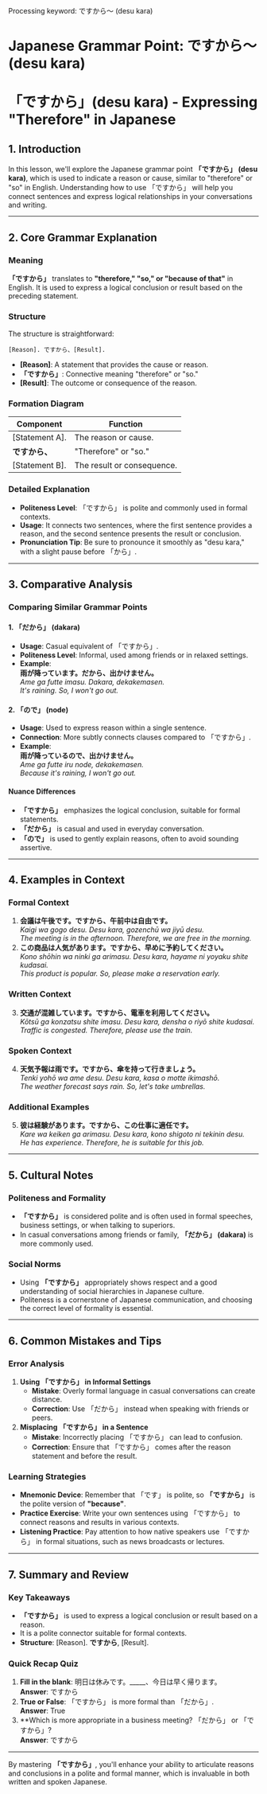 Processing keyword: ですから～ (desu kara)
# Japanese Grammar Point: ですから～ (desu kara)
# 「ですから」(desu kara) - Expressing "Therefore" in Japanese
## 1. Introduction
In this lesson, we'll explore the Japanese grammar point **「ですから」 (desu kara)**, which is used to indicate a reason or cause, similar to "therefore" or "so" in English. Understanding how to use 「ですから」 will help you connect sentences and express logical relationships in your conversations and writing.

---
## 2. Core Grammar Explanation
### Meaning
**「ですから」** translates to **"therefore," "so," or "because of that"** in English. It is used to express a logical conclusion or result based on the preceding statement.
### Structure
The structure is straightforward:
```plaintext
[Reason]. ですから、[Result].
```
- **[Reason]**: A statement that provides the cause or reason.
- **「ですから」**: Connective meaning "therefore" or "so."
- **[Result]**: The outcome or consequence of the reason.
### Formation Diagram
| Component      | Function                     |
|----------------|------------------------------|
| [Statement A]. | The reason or cause.         |
| **ですから、**  | "Therefore" or "so."         |
| [Statement B]. | The result or consequence.   |
### Detailed Explanation
- **Politeness Level**: 「ですから」 is polite and commonly used in formal contexts.
- **Usage**: It connects two sentences, where the first sentence provides a reason, and the second sentence presents the result or conclusion.
- **Pronunciation Tip**: Be sure to pronounce it smoothly as "desu kara," with a slight pause before 「から」.
---
## 3. Comparative Analysis
### Comparing Similar Grammar Points
#### 1. 「だから」 (dakara)
- **Usage**: Casual equivalent of 「ですから」.
- **Politeness Level**: Informal, used among friends or in relaxed settings.
- **Example**:  
  **雨が降っています。だから、出かけません。**  
  *Ame ga futte imasu. Dakara, dekakemasen.*  
  *It's raining. So, I won't go out.*
#### 2. 「ので」 (node)
- **Usage**: Used to express reason within a single sentence.
- **Connection**: More subtly connects clauses compared to 「ですから」.
- **Example**:  
  **雨が降っているので、出かけません。**  
  *Ame ga futte iru node, dekakemasen.*  
  *Because it's raining, I won't go out.*
#### Nuance Differences
- **「ですから」** emphasizes the logical conclusion, suitable for formal statements.
- **「だから」** is casual and used in everyday conversation.
- **「ので」** is used to gently explain reasons, often to avoid sounding assertive.
---
## 4. Examples in Context
### Formal Context
1. **会議は午後です。ですから、午前中は自由です。**  
   *Kaigi wa gogo desu. Desu kara, gozenchū wa jiyū desu.*  
   *The meeting is in the afternoon. Therefore, we are free in the morning.*
2. **この商品は人気があります。ですから、早めに予約してください。**  
   *Kono shōhin wa ninki ga arimasu. Desu kara, hayame ni yoyaku shite kudasai.*  
   *This product is popular. So, please make a reservation early.*
### Written Context
3. **交通が混雑しています。ですから、電車を利用してください。**  
   *Kōtsū ga konzatsu shite imasu. Desu kara, densha o riyō shite kudasai.*  
   *Traffic is congested. Therefore, please use the train.*
### Spoken Context
4. **天気予報は雨です。ですから、傘を持って行きましょう。**  
   *Tenki yohō wa ame desu. Desu kara, kasa o motte ikimashō.*  
   *The weather forecast says rain. So, let's take umbrellas.*
### Additional Examples
5. **彼は経験があります。ですから、この仕事に適任です。**  
   *Kare wa keiken ga arimasu. Desu kara, kono shigoto ni tekinin desu.*  
   *He has experience. Therefore, he is suitable for this job.*
---
## 5. Cultural Notes
### Politeness and Formality
- **「ですから」** is considered polite and is often used in formal speeches, business settings, or when talking to superiors.
- In casual conversations among friends or family, **「だから」 (dakara)** is more commonly used.
### Social Norms
- Using **「ですから」** appropriately shows respect and a good understanding of social hierarchies in Japanese culture.
- Politeness is a cornerstone of Japanese communication, and choosing the correct level of formality is essential.
---
## 6. Common Mistakes and Tips
### Error Analysis
1. **Using 「ですから」 in Informal Settings**
   - **Mistake**: Overly formal language in casual conversations can create distance.
   - **Correction**: Use 「だから」 instead when speaking with friends or peers.
2. **Misplacing 「ですから」 in a Sentence**
   - **Mistake**: Incorrectly placing 「ですから」 can lead to confusion.
   - **Correction**: Ensure that 「ですから」 comes after the reason statement and before the result.
### Learning Strategies
- **Mnemonic Device**: Remember that 「です」 is polite, so **「ですから」** is the polite version of **"because"**.
- **Practice Exercise**: Write your own sentences using 「ですから」 to connect reasons and results in various contexts.
- **Listening Practice**: Pay attention to how native speakers use 「ですから」 in formal situations, such as news broadcasts or lectures.
---
## 7. Summary and Review
### Key Takeaways
- **「ですから」** is used to express a logical conclusion or result based on a reason.
- It is a polite connector suitable for formal contexts.
- **Structure**: [Reason]. **ですから**, [Result].
### Quick Recap Quiz
1. **Fill in the blank**: 明日は休みです。_____、今日は早く帰ります。  
   **Answer**: ですから
2. **True or False**: 「ですから」 is more formal than 「だから」.  
   **Answer**: True
3. **Which is more appropriate in a business meeting? 「だから」 or 「ですから」?  
   **Answer**: ですから
---
By mastering **「ですから」**, you'll enhance your ability to articulate reasons and conclusions in a polite and formal manner, which is invaluable in both written and spoken Japanese.
